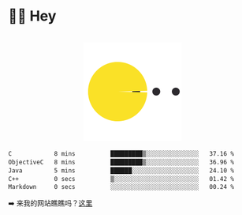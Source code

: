
# 👋🏻 Hey
<div align="center">
	<br>
	<img src="https://raw.githubusercontent.com/Aniket965/Aniket965/master/pacman.svg?sanitize=true" width="200" height="200">
	<br>
</div>

<!--START_SECTION:waka-->

```txt
C            8 mins          █████████▒░░░░░░░░░░░░░░░   37.16 %
ObjectiveC   8 mins          █████████▒░░░░░░░░░░░░░░░   36.96 %
Java         5 mins          ██████░░░░░░░░░░░░░░░░░░░   24.10 %
C++          0 secs          ▒░░░░░░░░░░░░░░░░░░░░░░░░   01.42 %
Markdown     0 secs          ░░░░░░░░░░░░░░░░░░░░░░░░░   00.24 %
```

<!--END_SECTION:waka-->

 ➡️  来我的网站瞧瞧吗？[这里](https://www.shaolongfei.com)
